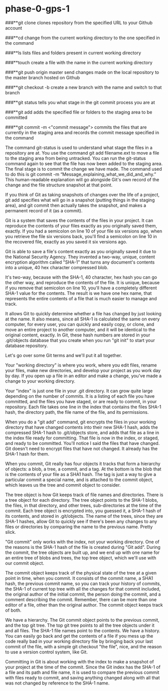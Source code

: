 # phase-0-gps-1

###**git clone <URL of repository to be cloned>
clones repository from the specified URL to your Github account

###**cd <directory name>
change from the current working directory to the one specified in the command

###**ls
lists files and folders present in current working directory

###**touch <file name>
create a file with the name <file name> in the current working directory

###**git push origin master
send changes made on the local repository to the master branch hosted on Github

###**git checkout -b <branch name>
create a new branch with the name <branch name> and switch to that branch

###**git status
tells you what stage in the git commit process you are at

###**git add <file name.ext>
adds the specified file or folders to the staging area to be committed

###**git commit -m <"commit message">
commits the files that are currently in the staging area and records the commit message specified in the command

The command git-status is used to understand what stage the files in a repository are at.  You use the command git add filename.ext to move a file to the staging area from being untracked.  You can run the git-status command again to see that the file has now been added to the staging area. The final stage is to commit the change we have made. The command used to do this is git commit -m “Message_explaining_what_we_did_and_why.”  This human-readable explanation will go alongside Git's own record of the change and the file structure snapshot at that point.

If you think of Git as taking snapshots of changes over the life of a project, git add specifies what will go in a snapshot (putting things in the staging area), and git commit then actually takes the snapshot, and makes a permanent record of it (as a commit).

Git is a system that saves the contents of the files in your project. It can reproduce the contents of your files exactly as you originally saved them, exactly. If you had a semicolon on line 10 of your file six versions ago, when you retrieve the file six versions back, you'll find a semicolon on line 10 in the recovered file, exactly as you saved it six versions ago.

Git is able to save a file's content exactly as you originally saved it due to the National Security Agency. They invented a two-way, unique, content encryption algorithm called "SHA-1" that turns any document's contents into a unique, 40 hex character compressed blob.

It's two-way, because with the SHA-1, 40 character, hex hash you can go the other way, and reproduce the contents of the file.  It is unique, because if you remove that semicolon on line 10, you'll have a completely different SHA-1 value for the contents. The result is we have one hex name, that represents the entire contents of a file that is much easier to manage and track.

It allows Git to quickly determine whether a file has changed by just looking at the name. It also means, since all SHA-1 is calculated the same on every computer, for every user, you can quickly and easily copy, or clone, and move an entire project to another computer, and it will be identical to the original content, exactly.  In Git, these hash numbers are stored in your .git/objects database that you create when you run "git init" to start your database repository.

Let's go over some Git terms and we'll put it all together.

Your "working directory" is where you work, where you edit files, rename your files, make new directories, and develop your project as you work day by day. If you open up a file in an editor and make a change, you've made a change to your working directory.

Your "index" is just one file in your .git directory. It can grow quite large depending on the number of commits. It is a listing of each file you have committed, and the files you have staged, or are ready to commit, in your repository. Each file takes one line in the index that contains the files SHA-1 hash, the directory path, the file name of the file, and its permissions.

When you do a "git add" command, git encrypts the files in your working directory that have changed contents into their new SHA-1 hash, adds the compressed SHA-1 hash to .git/objects store, and adds that file as a line in the index file ready for committing. That file is now in the index, or staged, and ready to be committed. You'll notice I said the files that have changed. Git doesn't need to encrypt files that have not changed. It already has the SHA-1 hash for them.

When you commit, Git really has four objects it tracks that form a hierarchy of objects: a blob, a tree, a commit, and a tag. At the bottom is the blob that is the contents of your file as a SHA1 hash. The tag is just a way to give a particular commit a special name, and is attached to the commit object, which leaves us the tree and commit object to consider.

The tree object is how Git keeps track of file names and directories. There is a tree object for each directory. The tree object points to the SHA-1 blobs, the files, in that directory, and other trees, sub-directories at the time of the commit. Each tree object is encrypted into, you guessed it, a SHA-1 hash of its contents, and stored in .git/objects. The name of the trees, since they are SHA-1 hashes, allow Git to quickly see if there's been any changes to any files or directories by comparing the name to the previous name. Pretty slick.

"Git commit" only works with the index, not your working directory. One of the reasons is the SHA-1 hash of the file is created during "Git add". During the commit, the tree objects are built up, and we end up with one name for an entire tree of blobs and trees, the top tree object, which we'll use with our commit object.

The commit object keeps track of the physical state of the tree at a given point in time, when you commit. It consists of the commit name, a SHA1 hash, the previous commit name, so you can track your history of commits, the SHA-1 of current top tree with all the changes for that commit included, the original author of the initial commit, the person doing the commit, and a comment describing the commit. Remember, there can be more than one editor of a file, other than the original author. The commit object keeps track of both.

We have a hierarchy. The Git commit object points to the previous commit, and the top git tree. The top git tree points to all the tree objects under it and all files. The SHA-1 file names point to the contents. We have a history. You can easily go back and get the contents of a file if you mess up the code really bad in your working directory file by bringing back your last commit of the file, with a simple git checkout "the file", nice, and the reason to use a version control system, like Git.

Committing in Git is about working with the index to make a snapshot of your project at the time of the commit. Since the Git index has the SHA-1 of a file and its path and file name, it is used to compare the previous commit with files ready to commit, and saving anything changed along with all that was not changed by reference to the SHA-1 name.


